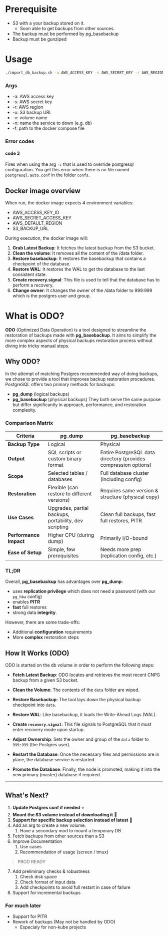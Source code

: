 # Prerequisite
- S3 with a your backup stored on it.
	- Soon able to get backups from other sources.
- The backup must be performed by pg_basebackup
- Backup must be gunziped

# Usage
```bash
./import_db_backup.sh -a AWS_ACCESS_KEY -s AWS_SECRET_KEY -r AWS_REGION -u S3_BACKUP_URL -v VOLUME_NAME -n SERVICE_NAME -f COMPOSE_FILEPATH
```
### Args
- -a: AWS access key
- -s: AWS secret key
- -r: AWS region
- -u: S3 backup URL
- -v: volume name
- -n: name the service to down (e.g. db)
- -f: path to the docker compose file

### Error codes
#### code 3
Fires when using the arg `-c` that is used to override postgresql configuration. 
You get this error when there is no file named `postgresql.auto.conf` in the folder `confs`.

## Docker image overview
When run, the docker image expects 4 environment variables:
- AWS_ACCESS_KEY_ID
- AWS_SECRET_ACCESS_KEY
- AWS_DEFAULT_REGION
- S3_BACKUP_URL

During execution, the docker image will:

1. **Grab Latest Backup**: It fetches the latest backup from the S3 bucket.
2. **Clean the volume**: It removes all the content of the /data folder.
3. **Restore basebackup**: It restores the basebackup that contains a checkpoint of the database.
4. **Restore WAL**: It restores the WAL to get the database to the last consistent state.
5. **Create recovery.signal**: This file is used to tell that the database has to perform a recovery.
6. **Change owner**: It changes the owner of the /data folder to 999:999 which is the postgres user and group.

# What is ODO?

**ODO** (Optimized Data Operation) is a tool designed to streamline the restoration of backups made with **pg_basebackup**. It aims to simplify the more complex aspects of physical backups restoration process without diving into tricky manual steps.

## Why ODO?
In the attempt of matching Postgres recommended way of doing backups, we chose to provide a tool that improves backup restoration procedures. PostgreSQL offers two primary methods for backups:
- **pg_dump** (logical backups)
- **pg_basebackup** (physical backups)
They both serve the same purpose but differ significantly in approach, performance, and restoration complexity.
### Comparison Matrix

| **Criteria**           | **pg_dump**                                           | **pg_basebackup**                                               |
| ---------------------- | ----------------------------------------------------- | --------------------------------------------------------------- |
| **Backup Type**        | Logical                                               | Physical                                                        |
| **Output**             | SQL scripts or custom binary format                   | Entire PostgreSQL data directory (provides compression options) |
| **Scope**              | Selected tables / databases                           | Full database cluster (including config)                        |
| **Restoration**        | Flexible (can restore to different versions)          | Requires same version & structure (physical copy)               |
| **Use Cases**          | Upgrades, partial backups, portability, dev scripting | Clean full backups, fast full restores, PITR                    |
| **Performance Impact** | Higher CPU (during dump)                              | Primarily I/O-bound                                             |
| **Ease of Setup**      | Simple, few prerequisites                             | Needs more prep (replication config, etc.)                      |

### TL;DR
Overall, **pg_basebackup** has advantages over **pg_dump**:
- uses **replication privilege** which does not need a password (with our `pg_hba` config)
- enables **PITR**
- **fast** full restores
- strong data **integrity**. 

However, there are some trade-offs:
- Additional **configuration** requirements
- More **complex** restoration steps

## How It Works (ODO)

ODO is started on the db volume in order to perform the following steps:

- **Fetch Latest Backup**: ODO locates and retrieves the most recent CNPG backup from a given S3 bucket.
    
- **Clean the Volume**: The contents of the `data` folder are wiped.
    
- **Restore Basebackup**: The tool lays down the physical backup checkpoint into `data`.
    
- **Restore WAL**: Like basebackup, it loads the Write-Ahead Logs (WAL).
    
- **Create `recovery.signal`**: This file signals to PostgreSQL that it must enter recovery mode upon startup.
    
- **Adjust Ownership**: Sets the owner and group of the `data` folder to `999:999` (the Postgres user).
    
- **Restart the Database**: Once the necessary files and permissions are in place, the database service is restarted.
    
- **Promote the Database**: Finally, the node is promoted, making it into the new primary (master) database if required.

---

## What's Next?

1. **Update Postgres conf if needed** ⭐
2. **Mount the S3 volume instead of downloading it** 🚀
3. **Support for specific backup selection instead of latest** 🔖
4. Add an arg to create a new volume. 
	1. Have a secondary mod to mount a temporary DB
5. Fetch backups from other sources than a S3
6. Improve Documentation
	1. Use cases
	2. Recommendation of usage (screen / tmux)
> PROD READY
7. Add preliminary checks & robustness
	1. Check disk space 
	2. Check format of input data
	3. Add checkpoints to avoid full restart in case of failure
8. Support for incremental backups


### For much later

- Support for PITR 
- Rework of backups (May not be handled by ODO)
	- Especialy for non-kube projects
